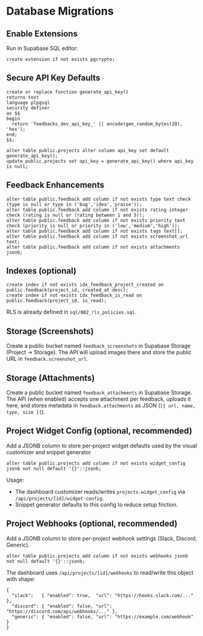 # Database Migrations

## Enable Extensions

Run in Supabase SQL editor:

```
create extension if not exists pgcrypto;
```

## Secure API Key Defaults

```
create or replace function generate_api_key()
returns text
language plpgsql
security definer
as $$
begin
  return 'feedbacks_dev_api_key_' || encode(gen_random_bytes(20), 'hex');
end;
$$;

alter table public.projects alter column api_key set default generate_api_key();
update public.projects set api_key = generate_api_key() where api_key is null;
```

## Feedback Enhancements

```
alter table public.feedback add column if not exists type text check (type is null or type in ('bug','idea','praise'));
alter table public.feedback add column if not exists rating integer check (rating is null or (rating between 1 and 5));
alter table public.feedback add column if not exists priority text check (priority is null or priority in ('low','medium','high'));
alter table public.feedback add column if not exists tags text[];
alter table public.feedback add column if not exists screenshot_url text;
alter table public.feedback add column if not exists attachments jsonb;
```

## Indexes (optional)

```
create index if not exists idx_feedback_project_created on public.feedback(project_id, created_at desc);
create index if not exists idx_feedback_is_read on public.feedback(project_id, is_read);
```

RLS is already defined in `sql/002_rls_policies.sql`.

## Storage (Screenshots)

Create a public bucket named `feedback_screenshots` in Supabase Storage (Project → Storage). The API will upload images there and store the public URL in `feedback.screenshot_url`.

## Storage (Attachments)

Create a public bucket named `feedback_attachments` in Supabase Storage. The API (when enabled) accepts one attachment per feedback, uploads it here, and stores metadata in `feedback.attachments` as JSON (`[{ url, name, type, size }]`).



## Project Widget Config (optional, recommended)

Add a JSONB column to store per‑project widget defaults used by the visual customizer and snippet generator.

```
alter table public.projects add column if not exists widget_config jsonb not null default '{}'::jsonb;
```

Usage:
- The dashboard customizer reads/writes `projects.widget_config` via `/api/projects/[id]/widget-config`.
- Snippet generator defaults to this config to reduce setup friction.

## Project Webhooks (optional, recommended)

Add a JSONB column to store per-project webhook settings (Slack, Discord, Generic).

```
alter table public.projects add column if not exists webhooks jsonb not null default '{}'::jsonb;
```

The dashboard uses `/api/projects/[id]/webhooks` to read/write this object with shape:

```
{
  "slack":   { "enabled": true,  "url": "https://hooks.slack.com/..." },
  "discord": { "enabled": false, "url": "https://discord.com/api/webhooks/..." },
  "generic": { "enabled": false, "url": "https://example.com/webhook" }
}
```
